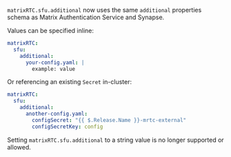 `matrixRTC.sfu.additional` now uses the same `additional` properties schema as Matrix Authentication Service and Synapse.

Values can be specified inline:
```yaml
matrixRTC:
  sfu:
    additional:
      your-config.yaml: |
        example: value
```

Or referencing an existing `Secret` in-cluster:
```yaml
matrixRTC:
  sfu:
    additional:
      another-config.yaml:
        configSecret: "{{ $.Release.Name }}-mrtc-external"
        configSecretKey: config
```

Setting `matrixRTC.sfu.additional` to a string value is no longer supported or allowed.
